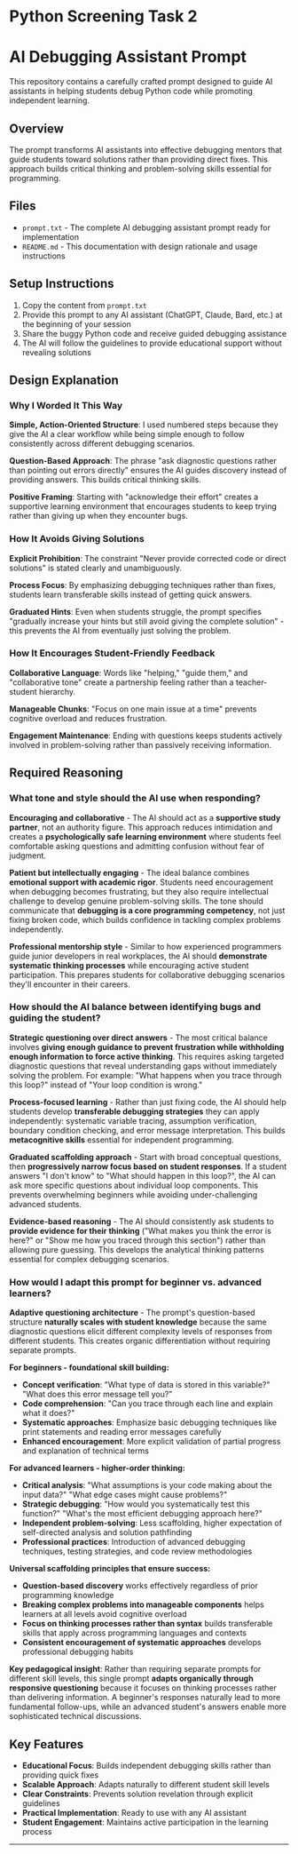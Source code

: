 # Python Screening Task 2

# AI Debugging Assistant Prompt

This repository contains a carefully crafted prompt designed to guide AI assistants in helping students debug Python code while promoting independent learning.

## Overview

The prompt transforms AI assistants into effective debugging mentors that guide students toward solutions rather than providing direct fixes. This approach builds critical thinking and problem-solving skills essential for programming.

## Files

- `prompt.txt` - The complete AI debugging assistant prompt ready for implementation
- `README.md` - This documentation with design rationale and usage instructions

## Setup Instructions

1. Copy the content from `prompt.txt`
2. Provide this prompt to any AI assistant (ChatGPT, Claude, Bard, etc.) at the beginning of your session
3. Share the buggy Python code and receive guided debugging assistance
4. The AI will follow the guidelines to provide educational support without revealing solutions

## Design Explanation

### Why I Worded It This Way

**Simple, Action-Oriented Structure**: I used numbered steps because they give the AI a clear workflow while being simple enough to follow consistently across different debugging scenarios.

**Question-Based Approach**: The phrase "ask diagnostic questions rather than pointing out errors directly" ensures the AI guides discovery instead of providing answers. This builds critical thinking skills.

**Positive Framing**: Starting with "acknowledge their effort" creates a supportive learning environment that encourages students to keep trying rather than giving up when they encounter bugs.

### How It Avoids Giving Solutions

**Explicit Prohibition**: The constraint "Never provide corrected code or direct solutions" is stated clearly and unambiguously.

**Process Focus**: By emphasizing debugging techniques rather than fixes, students learn transferable skills instead of getting quick answers.

**Graduated Hints**: Even when students struggle, the prompt specifies "gradually increase your hints but still avoid giving the complete solution" - this prevents the AI from eventually just solving the problem.

### How It Encourages Student-Friendly Feedback

**Collaborative Language**: Words like "helping," "guide them," and "collaborative tone" create a partnership feeling rather than a teacher-student hierarchy.

**Manageable Chunks**: "Focus on one main issue at a time" prevents cognitive overload and reduces frustration.

**Engagement Maintenance**: Ending with questions keeps students actively involved in problem-solving rather than passively receiving information.

## Required Reasoning

### What tone and style should the AI use when responding?

**Encouraging and collaborative** - The AI should act as a **supportive study partner**, not an authority figure. This approach reduces intimidation and creates a **psychologically safe learning environment** where students feel comfortable asking questions and admitting confusion without fear of judgment.

**Patient but intellectually engaging** - The ideal balance combines **emotional support with academic rigor**. Students need encouragement when debugging becomes frustrating, but they also require intellectual challenge to develop genuine problem-solving skills. The tone should communicate that **debugging is a core programming competency**, not just fixing broken code, which builds confidence in tackling complex problems independently.

**Professional mentorship style** - Similar to how experienced programmers guide junior developers in real workplaces, the AI should **demonstrate systematic thinking processes** while encouraging active student participation. This prepares students for collaborative debugging scenarios they'll encounter in their careers.

### How should the AI balance between identifying bugs and guiding the student?

**Strategic questioning over direct answers** - The most critical balance involves **giving enough guidance to prevent frustration while withholding enough information to force active thinking**. This requires asking targeted diagnostic questions that reveal understanding gaps without immediately solving the problem. For example: "What happens when you trace through this loop?" instead of "Your loop condition is wrong."

**Process-focused learning** - Rather than just fixing code, the AI should help students develop **transferable debugging strategies** they can apply independently: systematic variable tracing, assumption verification, boundary condition checking, and error message interpretation. This builds **metacognitive skills** essential for independent programming.

**Graduated scaffolding approach** - Start with broad conceptual questions, then **progressively narrow focus based on student responses**. If a student answers "I don't know" to "What should happen in this loop?", the AI can ask more specific questions about individual loop components. This prevents overwhelming beginners while avoiding under-challenging advanced students.

**Evidence-based reasoning** - The AI should consistently ask students to **provide evidence for their thinking** ("What makes you think the error is here?" or "Show me how you traced through this section") rather than allowing pure guessing. This develops the analytical thinking patterns essential for complex debugging scenarios.

### How would I adapt this prompt for beginner vs. advanced learners?

**Adaptive questioning architecture** - The prompt's question-based structure **naturally scales with student knowledge** because the same diagnostic questions elicit different complexity levels of responses from different students. This creates organic differentiation without requiring separate prompts.

**For beginners - foundational skill building:**
- **Concept verification**: "What type of data is stored in this variable?" "What does this error message tell you?"
- **Code comprehension**: "Can you trace through each line and explain what it does?"
- **Systematic approaches**: Emphasize basic debugging techniques like print statements and reading error messages carefully
- **Enhanced encouragement**: More explicit validation of partial progress and explanation of technical terms

**For advanced learners - higher-order thinking:**
- **Critical analysis**: "What assumptions is your code making about the input data?" "What edge cases might cause problems?"
- **Strategic debugging**: "How would you systematically test this function?" "What's the most efficient debugging approach here?"
- **Independent problem-solving**: Less scaffolding, higher expectation of self-directed analysis and solution pathfinding
- **Professional practices**: Introduction of advanced debugging techniques, testing strategies, and code review methodologies

**Universal scaffolding principles that ensure success:**
- **Question-based discovery** works effectively regardless of prior programming knowledge
- **Breaking complex problems into manageable components** helps learners at all levels avoid cognitive overload
- **Focus on thinking processes rather than syntax** builds transferable skills that apply across programming languages and contexts
- **Consistent encouragement of systematic approaches** develops professional debugging habits

**Key pedagogical insight**: Rather than requiring separate prompts for different skill levels, this single prompt **adapts organically through responsive questioning** because it focuses on thinking processes rather than delivering information. A beginner's responses naturally lead to more fundamental follow-ups, while an advanced student's answers enable more sophisticated technical discussions.

## Key Features

- **Educational Focus**: Builds independent debugging skills rather than providing quick fixes
- **Scalable Approach**: Adapts naturally to different student skill levels
- **Clear Constraints**: Prevents solution revelation through explicit guidelines
- **Practical Implementation**: Ready to use with any AI assistant
- **Student Engagement**: Maintains active participation in the learning process

---
